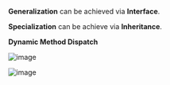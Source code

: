 **Generalization** can be achieved via **Interface**.

**Specialization** can be achieve via **Inheritance**.

**Dynamic Method Dispatch**

![image](https://user-images.githubusercontent.com/77439221/216229651-37315e8e-ffdb-416e-b63b-76b7556c8583.png)

![image](https://user-images.githubusercontent.com/77439221/216229796-505f9959-2357-4fa7-ba0c-5e2dc04c49ec.png)
